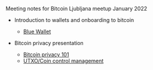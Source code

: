 Meeting notes for Bitcoin Ljubljana meetup January 2022
- Introduction to wallets and onboarding to bitcoin
  - [Blue Wallet](https://bluewallet.io/) 

- Bitcoin privacy presentation
  - [Bitcoin privacy 101](https://github.com/aljazceru/presentations/raw/main/ElSalvador-bitcoin-privacy.pdf)
  - [UTXO/Coin control management](https://www.youtube.com/watch?v=i8P2u5241yU)


